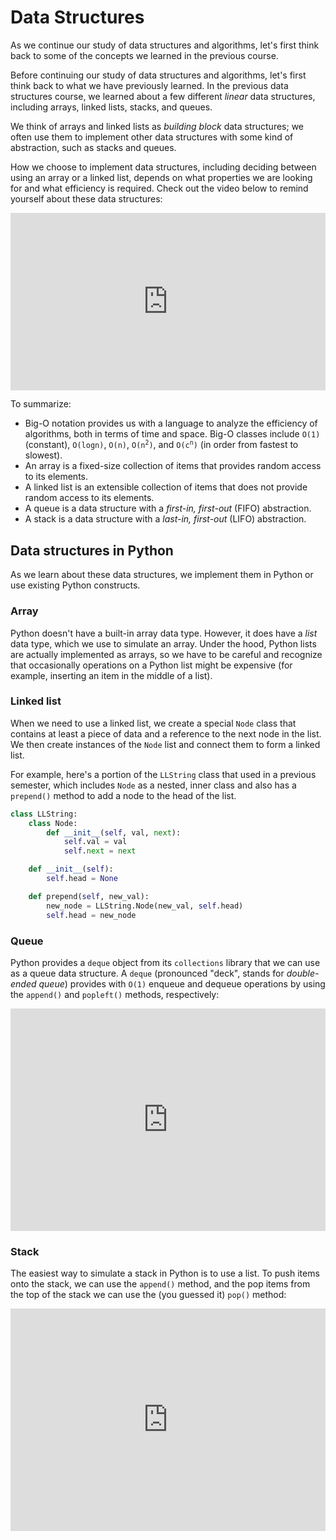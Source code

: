 # Data Structures

As we continue our study of data structures and algorithms, let's first think back to some of the concepts we learned in the previous course.

Before continuing our study of data structures and algorithms, let's first think back to what we have previously learned. In the previous data structures course, we learned about a few different *linear* data structures, including arrays, linked lists, stacks, and queues.

We think of arrays and linked lists as *building block* data structures; we often use them to implement other data structures with some kind of abstraction, such as stacks and queues.

How we choose to implement data structures, including deciding between using an array or a linked list, depends on what properties we are looking for and what efficiency is required. Check out the video below to remind yourself about these data structures:

<div
  style="position: relative; padding-bottom: 56.25%; height: 0;">
  <iframe
    src="https://www.youtube.com/embed/o6VuST08S60?si=0nwfp2MlJjPQDA2o"
    title="YouTube video player"
    frameborder="0"
    allow="accelerometer; autoplay; clipboard-write; encrypted-media; gyroscope; picture-in-picture"
    allowfullscreen
    style="position: absolute; top: 0; left: 0; width: 100%; height: 100%;">
  </iframe>
</div>

To summarize:

* Big-O notation provides us with a language to analyze the efficiency of algorithms, both in terms of time and space. Big-O classes include `O(1)` (constant), `O(logn)`, `O(n)`, <code>O(n<sup>2</sup>)</code>, and <code>O(c<sup>n</sup>)</code> (in order from fastest to slowest).
* An array is a fixed-size collection of items that provides random access to its elements.
* A linked list is an extensible collection of items that does not provide random access to its elements.
* A queue is a data structure with a *first-in, first-out* (FIFO) abstraction.
* A stack is a data structure with a *last-in, first-out* (LIFO) abstraction.

## Data structures in Python

As we learn about these data structures, we implement them in Python or use existing Python constructs.

### Array

Python doesn't have a built-in array data type. However, it does have a *list* data type, which we use to simulate an array. Under the hood, Python lists are actually implemented as arrays, so we have to be careful and recognize that occasionally operations on a Python list might be expensive (for example, inserting an item in the middle of a list).

### Linked list

When we need to use a linked list, we create a special `Node` class that contains at least a piece of data and a reference to the next node in the list. We then create instances of the `Node` list and connect them to form a linked list.

For example, here's a portion of the `LLString` class that used in a previous semester, which includes `Node` as a nested, inner class and also has a `prepend()` method to add a node to the head of the list.

```python
class LLString:
    class Node:
        def __init__(self, val, next):
            self.val = val
            self.next = next

    def __init__(self):
        self.head = None

    def prepend(self, new_val):
        new_node = LLString.Node(new_val, self.head)
        self.head = new_node
```

### Queue

Python provides a `deque` object from its `collections` library that we can use as a queue data structure. A `deque` (pronounced "deck", stands for *double-ended queue*) provides with `O(1)` enqueue and dequeue operations by using the `append()` and `popleft()` methods, respectively:

<iframe src="https://trinket.io/embed/python3/e130167ca4" width="100%" height="356" frameborder="0" marginwidth="0" marginheight="0" allowfullscreen></iframe>

### Stack

The easiest way to simulate a stack in Python is to use a list. To push items onto the stack, we can use the `append()` method, and the pop items from the top of the stack we can use the (you guessed it) `pop()` method:

<iframe src="https://trinket.io/embed/python3/63a0468993" width="100%" height="356" frameborder="0" marginwidth="0" marginheight="0" allowfullscreen></iframe>
